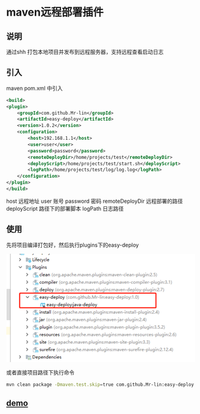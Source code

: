 # maven远程部署插件

## 说明
通过shh 打包本地项目并发布到远程服务器，支持远程查看启动日志

## 引入

maven pom.xml 中引入

```xml
<build>
<plugin>
    <groupId>com.github.Mr-lin</groupId>
    <artifactId>easy-deploy</artifactId>
    <version>1.0.2</version>
    <configuration>
        <host>192.168.1.1</host>
        <user>user</user>
        <password>password</password>
        <remoteDeployDir>/home/projects/test</remoteDeployDir>
        <deployScript>/home/projects/test/start.sh</deployScript>
        <logPath>/home/projects/test/log/log.log</logPath>
    </configuration>
</plugin>
</build>

```

host 远程地址 user 账号 password 密码 remoteDeployDir 远程部署的路径 deployScript 路径下的部署脚本 logPath 日志路径

## 使用
先将项目编译打包好，然后执行plugins下的easy-deploy

![](img/1.jpg)

或者直接项目路径下执行命令
```bash
mvn clean package -Dmaven.test.skip=true com.github.Mr-lin:easy-deploy:版本号:java-deploy
```

## [demo](https://github.com/Mr-lin/easydeploydemo)